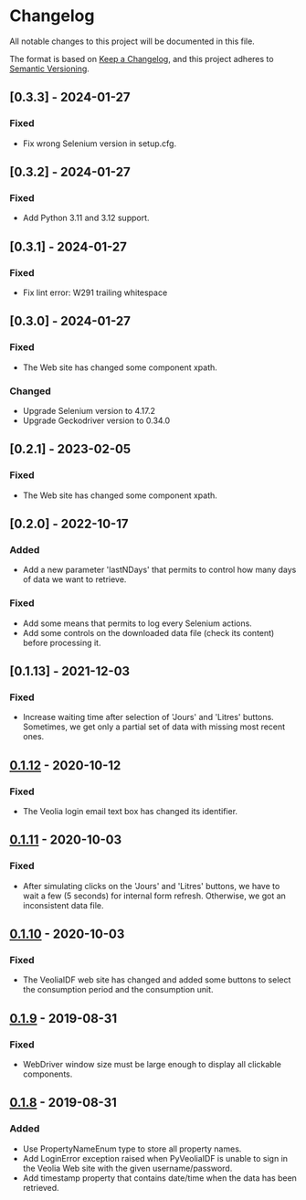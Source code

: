 # Changelog
All notable changes to this project will be documented in this file.

The format is based on [Keep a Changelog](https://keepachangelog.com/en/1.0.0/),
and this project adheres to [Semantic Versioning](https://semver.org/spec/v2.0.0.html).

## [0.3.3] - 2024-01-27

### Fixed
- Fix wrong Selenium version in setup.cfg.

## [0.3.2] - 2024-01-27

### Fixed
- Add Python 3.11 and 3.12 support.

## [0.3.1] - 2024-01-27

### Fixed
- Fix lint error: W291 trailing whitespace

## [0.3.0] - 2024-01-27

### Fixed
- The Web site has changed some component xpath.

### Changed
- Upgrade Selenium version to 4.17.2
- Upgrade Geckodriver version to 0.34.0

## [0.2.1] - 2023-02-05

### Fixed
- The Web site has changed some component xpath. 

## [0.2.0] - 2022-10-17

### Added 
- Add a new parameter 'lastNDays' that permits to control how many days of data we want to retrieve.

### Fixed
- Add some means that permits to log every Selenium actions.
- Add some controls on the downloaded data file (check its content) before processing it.

## [0.1.13] - 2021-12-03
### Fixed
- Increase waiting time after selection of 'Jours' and 'Litres' buttons. Sometimes, we get only a partial set of data with missing most recent ones.

## [0.1.12] - 2020-10-12
### Fixed
- The Veolia login email text box has changed its identifier.

## [0.1.11] - 2020-10-03
### Fixed
- After simulating clicks on the 'Jours' and 'Litres' buttons, we have to wait a few (5 seconds) for internal form refresh. Otherwise, we got an inconsistent data file.

## [0.1.10] - 2020-10-03
### Fixed
- The VeoliaIDF web site has changed and added some buttons to select the consumption period and the consumption unit.

## [0.1.9] - 2019-08-31
### Fixed
- WebDriver window size must be large enough to display all clickable components.

## [0.1.8] - 2019-08-31
### Added
- Use PropertyNameEnum type to store all property names.
- Add LoginError exception raised when PyVeoliaIDF is unable to sign in the Veolia Web site with the given username/password.
- Add timestamp property that contains date/time when the data has been retrieved.

[0.1.12]: https://github.com/ssenart/PyVeoliaIDF/compare/0.1.11...0.1.12
[0.1.11]: https://github.com/ssenart/PyVeoliaIDF/compare/0.1.10...0.1.11
[0.1.10]: https://github.com/ssenart/PyVeoliaIDF/compare/0.1.9...0.1.10
[0.1.9]: https://github.com/ssenart/PyVeoliaIDF/compare/0.1.8...0.1.9
[0.1.8]: https://github.com/ssenart/PyVeoliaIDF/compare/0.1.7...0.1.8
